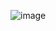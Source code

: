 ![image](https://github.com/alanlukee/Ventriculomegaly-UNET-Segmentation/assets/99173314/4a79b3c6-1452-493b-a229-aa25af4bc64a)

